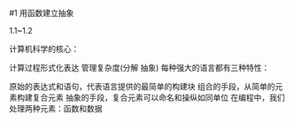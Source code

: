 #1 用函数建立抽象

1.1~1.2

计算机科学的核心：

计算过程形式化表达
管理复杂度(分解 抽象)
每种强大的语言都有三种特性：

原始的表达式和语句，代表语言提供的最简单的构建块
组合的手段，从简单的元素构建复合元素
抽象的手段，复合元素可以命名和操纵如同单位
在编程中，我们处理两种元素：函数和数据

